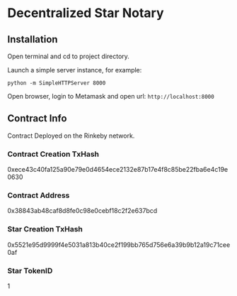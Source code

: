 # Decentralized Star Notary

## Installation

Open terminal and cd to project directory.

Launch a simple server instance, for example:

```
python -m SimpleHTTPServer 8000
```

Open browser, login to Metamask and open url: `http://localhost:8000`

## Contract Info

Contract Deployed on the Rinkeby network.

### Contract Creation TxHash

0xece43c40fa125a90e79e0d4654ece2132e87b17e4f8c85be22fba6e4c19e0630

### Contract Address

0x38843ab48caf8d8fe0c98e0cebf18c2f2e637bcd

### Star Creation TxHash

0x5521e95d9999f4e5031a813b40ce2f199bb765d756e6a39b9b12a19c71cee0af

### Star TokenID

1
